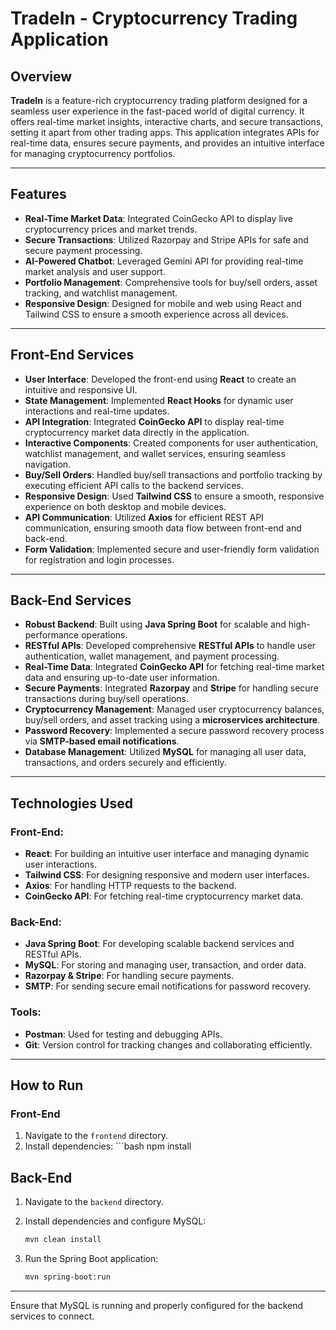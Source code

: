 # TradeIn - Cryptocurrency Trading Application

## Overview

**TradeIn** is a feature-rich cryptocurrency trading platform designed
for a seamless user experience in the fast-paced world of digital
currency. It offers real-time market insights, interactive charts, and
secure transactions, setting it apart from other trading apps. This
application integrates APIs for real-time data, ensures secure payments,
and provides an intuitive interface for managing cryptocurrency
portfolios.

------------------------------------------------------------------------

## Features

-   **Real-Time Market Data**: Integrated CoinGecko API to display live
    cryptocurrency prices and market trends.
-   **Secure Transactions**: Utilized Razorpay and Stripe APIs for safe
    and secure payment processing.
-   **AI-Powered Chatbot**: Leveraged Gemini API for providing real-time
    market analysis and user support.
-   **Portfolio Management**: Comprehensive tools for buy/sell orders,
    asset tracking, and watchlist management.
-   **Responsive Design**: Designed for mobile and web using React and
    Tailwind CSS to ensure a smooth experience across all devices.

------------------------------------------------------------------------

## Front-End Services

-   **User Interface**: Developed the front-end using **React** to
    create an intuitive and responsive UI.
-   **State Management**: Implemented **React Hooks** for dynamic user
    interactions and real-time updates.
-   **API Integration**: Integrated **CoinGecko API** to display
    real-time cryptocurrency market data directly in the application.
-   **Interactive Components**: Created components for user
    authentication, watchlist management, and wallet services, ensuring
    seamless navigation.
-   **Buy/Sell Orders**: Handled buy/sell transactions and portfolio
    tracking by executing efficient API calls to the backend services.
-   **Responsive Design**: Used **Tailwind CSS** to ensure a smooth,
    responsive experience on both desktop and mobile devices.
-   **API Communication**: Utilized **Axios** for efficient REST API
    communication, ensuring smooth data flow between front-end and
    back-end.
-   **Form Validation**: Implemented secure and user-friendly form
    validation for registration and login processes.

------------------------------------------------------------------------

## Back-End Services

-   **Robust Backend**: Built using **Java Spring Boot** for scalable
    and high-performance operations.
-   **RESTful APIs**: Developed comprehensive **RESTful APIs** to handle
    user authentication, wallet management, and payment processing.
-   **Real-Time Data**: Integrated **CoinGecko API** for fetching
    real-time market data and ensuring up-to-date user information.
-   **Secure Payments**: Integrated **Razorpay** and **Stripe** for
    handling secure transactions during buy/sell operations.
-   **Cryptocurrency Management**: Managed user cryptocurrency balances,
    buy/sell orders, and asset tracking using a **microservices
    architecture**.
-   **Password Recovery**: Implemented a secure password recovery
    process via **SMTP-based email notifications**.
-   **Database Management**: Utilized **MySQL** for managing all user
    data, transactions, and orders securely and efficiently.

------------------------------------------------------------------------

## Technologies Used

### Front-End:

-   **React**: For building an intuitive user interface and managing
    dynamic user interactions.
-   **Tailwind CSS**: For designing responsive and modern user
    interfaces.
-   **Axios**: For handling HTTP requests to the backend.
-   **CoinGecko API**: For fetching real-time cryptocurrency market
    data.

### Back-End:

-   **Java Spring Boot**: For developing scalable backend services and
    RESTful APIs.
-   **MySQL**: For storing and managing user, transaction, and order
    data.
-   **Razorpay & Stripe**: For handling secure payments.
-   **SMTP**: For sending secure email notifications for password
    recovery.

### Tools:

-   **Postman**: Used for testing and debugging APIs.
-   **Git**: Version control for tracking changes and collaborating
    efficiently.

------------------------------------------------------------------------

## How to Run

### Front-End

1.  Navigate to the `frontend` directory.
2.  Install dependencies: \`\`\`bash npm install

## Back-End

1.  Navigate to the `backend` directory.

2.  Install dependencies and configure MySQL:

    ``` bash
    mvn clean install
    ```

3.  Run the Spring Boot application:

    ``` bash
    mvn spring-boot:run
    ```

------------------------------------------------------------------------

Ensure that MySQL is running and properly configured for the backend
services to connect.
